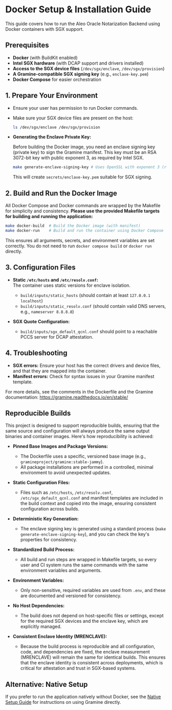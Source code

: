 # Docker Setup & Installation Guide

This guide covers how to run the Aleo Oracle Notarization Backend using Docker containers with SGX support.

## Prerequisites

- **Docker** (with BuildKit enabled)
- **Intel SGX hardware** (with DCAP support and drivers installed)
- **Access to the SGX device files** (`/dev/sgx/enclave`, `/dev/sgx/provision`)
- **A Gramine-compatible SGX signing key** (e.g., `enclave-key.pem`)
- **Docker Compose** for easier orchestration

## 1. Prepare Your Environment

- Ensure your user has permission to run Docker commands.
- Make sure your SGX device files are present on the host:
  ```sh
  ls /dev/sgx/enclave /dev/sgx/provision
  ```

- **Generating the Enclave Private Key:**

  Before building the Docker image, you need an enclave signing key (private key) to sign the Gramine manifest. This key must be an RSA 3072-bit key with public exponent 3, as required by Intel SGX.

  ```sh
  make generate-enclave-signing-key # Uses OpenSSL with exponent 3 (requires OpenSSL 1.1.1+)
  ```
  This will create `secrets/enclave-key.pem` suitable for SGX signing.

## 2. Build and Run the Docker Image

All Docker Compose and Docker commands are wrapped by the Makefile for simplicity and consistency. **Please use the provided Makefile targets for building and running the application:**

```sh
make docker-build  # Build the Docker image (with manifest)
make docker-run    # Build and run the container using Docker Compose
```

This ensures all arguments, secrets, and environment variables are set correctly. You do not need to run `docker compose build` or `docker run` directly.

## 3. Configuration Files

- **Static `/etc/hosts` and `/etc/resolv.conf`:**  
  The container uses static versions for enclave isolation.  
  - `build/inputs/static_hosts` (should contain at least `127.0.0.1 localhost`)
  - `build/inputs/static_resolv.conf` (should contain valid DNS servers, e.g., `nameserver 8.8.8.8`)

- **SGX Quote Configuration:**  
  - `build/inputs/sgx_default_qcnl.conf` should point to a reachable PCCS server for DCAP attestation.

## 4. Troubleshooting

- **SGX errors:** Ensure your host has the correct drivers and device files, and that they are mapped into the container.
- **Manifest errors:** Check for syntax issues in your Gramine manifest template.

For more details, see the comments in the Dockerfile and the Gramine documentation: https://gramine.readthedocs.io/en/stable/

## Reproducible Builds

This project is designed to support reproducible builds, ensuring that the same source and configuration will always produce the same output binaries and container images. Here's how reproducibility is achieved:

- **Pinned Base Images and Package Versions:**
  - The Dockerfile uses a specific, versioned base image (e.g., `gramineproject/gramine:stable-jammy`).
  - All package installations are performed in a controlled, minimal environment to avoid unexpected updates.

- **Static Configuration Files:**
  - Files such as `/etc/hosts`, `/etc/resolv.conf`, `/etc/sgx_default_qcnl.conf` and manifest templates are included in the build context and copied into the image, ensuring consistent configuration across builds.

- **Deterministic Key Generation:**
  - The enclave signing key is generated using a standard process (`make generate-enclave-signing-key`), and you can check the key's properties for consistency.

- **Standardized Build Process:**
  - All build and run steps are wrapped in Makefile targets, so every user and CI system runs the same commands with the same environment variables and arguments.

- **Environment Variables:**
  - Only non-sensitive, required variables are used from `.env`, and these are documented and versioned for consistency.

- **No Host Dependencies:**
  - The build does not depend on host-specific files or settings, except for the required SGX devices and the enclave key, which are explicitly managed.

- **Consistent Enclave Identity (MRENCLAVE):**
  - Because the build process is reproducible and all configuration, code, and dependencies are fixed, the enclave measurement (MRENCLAVE) will remain the same for identical builds. This ensures that the enclave identity is consistent across deployments, which is critical for attestation and trust in SGX-based systems.

## Alternative: Native Setup

If you prefer to run the application natively without Docker, see the [Native Setup Guide](native-setup-guide.md) for instructions on using Gramine directly. 